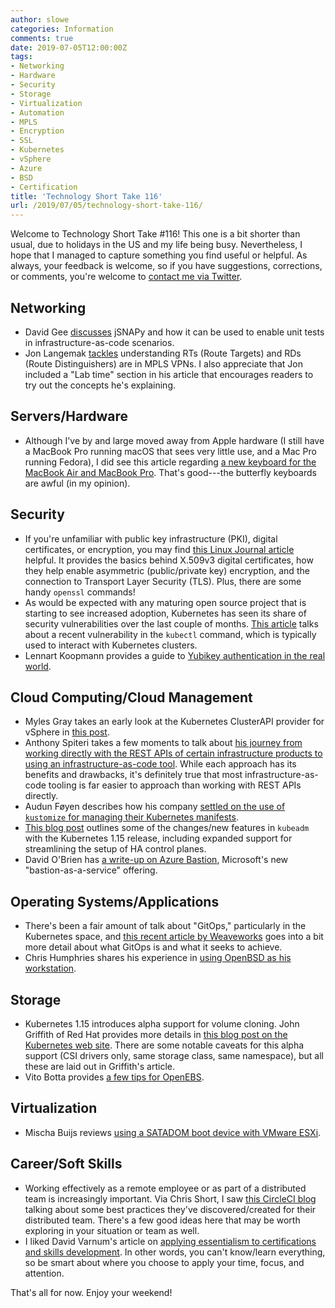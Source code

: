 ```yaml
---
author: slowe
categories: Information
comments: true
date: 2019-07-05T12:00:00Z
tags:
- Networking
- Hardware
- Security
- Storage
- Virtualization
- Automation
- MPLS
- Encryption
- SSL
- Kubernetes
- vSphere
- Azure
- BSD
- Certification
title: 'Technology Short Take 116'
url: /2019/07/05/technology-short-take-116/
---
```


Welcome to Technology Short Take #116! This one is a bit shorter than usual, due to holidays in the US and my life being busy. Nevertheless, I hope that I managed to capture something you find useful or helpful. As always, your feedback is welcome, so if you have suggestions, corrections, or comments, you're welcome to [contact me via Twitter][link-99].<!--more-->

## Networking

* David Gee [discusses][link-1] jSNAPy and how it can be used to enable unit tests in infrastructure-as-code scenarios.
* Jon Langemak [tackles][link-18] understanding RTs (Route Targets) and RDs (Route Distinguishers) are in MPLS VPNs. I also appreciate that Jon included a "Lab time" section in his article that encourages readers to try out the concepts he's explaining.

## Servers/Hardware

* Although I've by and large moved away from Apple hardware (I still have a MacBook Pro running macOS that sees very little use, and a Mac Pro running Fedora), I did see this article regarding [a new keyboard for the MacBook Air and MacBook Pro][link-17]. That's good---the butterfly keyboards are awful (in my opinion).

## Security

* If you're unfamiliar with public key infrastructure (PKI), digital certificates, or encryption, you may find [this Linux Journal article][link-3] helpful. It provides the basics behind X.509v3 digital certificates, how they help enable asymmetric (public/private key) encryption, and the connection to Transport Layer Security (TLS). Plus, there are some handy `openssl` commands!
* As would be expected with any maturing open source project that is starting to see increased adoption, Kubernetes has seen its share of security vulnerabilities over the last couple of months. [This article][link-8] talks about a recent vulnerability in the `kubectl` command, which is typically used to interact with Kubernetes clusters.
* Lennart Koopmann provides a guide to [Yubikey authentication in the real world][link-10].

## Cloud Computing/Cloud Management

* Myles Gray takes an early look at the Kubernetes ClusterAPI provider for vSphere in [this post][link-6].
* Anthony Spiteri takes a few moments to talk about [his journey from working directly with the REST APIs of certain infrastructure products to using an infrastructure-as-code tool][link-9]. While each approach has its benefits and drawbacks, it's definitely true that most infrastructure-as-code tooling is far easier to approach than working with REST APIs directly.
* Audun Føyen describes how his company [settled on the use of `kustomize` for managing their Kubernetes manifests][link-11].
* [This blog post][link-13] outlines some of the changes/new features in `kubeadm` with the Kubernetes 1.15 release, including expanded support for streamlining the setup of HA control planes.
* David O'Brien has [a write-up on Azure Bastion][link-14], Microsoft's new "bastion-as-a-service" offering.

## Operating Systems/Applications

* There's been a fair amount of talk about "GitOps," particularly in the Kubernetes space, and [this recent article by Weaveworks][link-5] goes into a bit more detail about what GitOps is and what it seeks to achieve.
* Chris Humphries shares his experience in [using OpenBSD as his workstation][link-15].

## Storage

* Kubernetes 1.15 introduces alpha support for volume cloning. John Griffith of Red Hat provides more details in [this blog post on the Kubernetes web site][link-4]. There are some notable caveats for this alpha support (CSI drivers only, same storage class, same namespace), but all these are laid out in Griffith's article.
* Vito Botta provides [a few tips for OpenEBS][link-12].

## Virtualization

* Mischa Buijs reviews [using a SATADOM boot device with VMware ESXi][link-16].

## Career/Soft Skills

* Working effectively as a remote employee or as part of a distributed team is increasingly important. Via Chris Short, I saw [this CircleCI blog][link-2] talking about some best practices they've discovered/created for their distributed team. There's a few good ideas here that may be worth exploring in your situation or team as well.
* I liked David Varnum's article on [applying essentialism to certifications and skills development][link-7]. In other words, you can't know/learn everything, so be smart about where you choose to apply your time, focus, and attention.

That's all for now. Enjoy your weekend!

[link-1]: http://ipengineer.net/2019/04/iac-unit-tests-jsnapy-ansible/
[link-2]: https://circleci.com/blog/how-my-distributed-team-communicates-so-no-context-is-left-behind/
[link-3]: https://www.linuxjournal.com/content/understanding-public-key-infrastructure-and-x509-certificates
[link-4]: https://kubernetes.io/blog/2019/06/21/introducing-volume-cloning-alpha-for-kubernetes/
[link-5]: https://www.weave.works/blog/automate-kubernetes-with-gitops
[link-6]: https://blah.cloud/kubernetes/first-look-automated-k8s-lifecycle-with-clusterapi/
[link-7]: https://overlaid.net/2019/06/24/applying-essentialism-to-certifications-and-skills-development-in-the-tech-industry/
[link-8]: https://techerati.com/news-hub/new-kubernetes-flaw-discovered-command-line/
[link-9]: https://anthonyspiteri.net/infrastructure-as-code-vs-restful-apis-terraform-and-everything-in-between/
[link-10]: https://www.wtf.horse/2019/06/18/ubuntu-yubikey-authentication-in-the-real-world/
[link-11]: https://hackernoon.com/why-and-how-we-use-kustomize-for-kubernetes-deployment-843c942a4355
[link-12]: https://vitobotta.com/2019/07/03/openebs-tips/
[link-13]: https://kubernetes.io/blog/2019/06/24/automated-high-availability-in-kubeadm-v1.15-batteries-included-but-swappable/
[link-14]: https://david-obrien.net/2019/06/azure-bastion-rdp-ssh-access
[link-15]: https://sogubsys.com/openbsd-is-now-my-workstation-operating-system/
[link-16]: https://be-virtual.net/vmware-esxi-satadom-boot-device/
[link-17]: https://9to5mac.com/2019/07/04/kuo-new-keyboard-macbook-air-pro/
[link-18]: http://www.dasblinkenlichten.com/understanding-rts-and-rds/
[link-99]: https://twitter.com/scott_lowe
